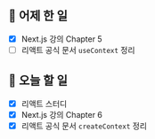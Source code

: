 ## 🐣 어제 한 일

- [x] Next.js 강의 Chapter 5
- [ ] 리액트 공식 문서 `useContext` 정리

## 🐤 오늘 할 일

- [x] 리액트 스터디
- [x] Next.js 강의 Chapter 6
- [x] 리액트 공식 문서 `createContext` 정리